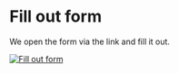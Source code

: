 # Fill out form

We open the form via the link and fill it out.

[![Fill out form](../../assets/images/en/i-doit-pro-add-ons/forms/fill-out-form/fill-in.gif)](../../assets/images/en/i-doit-pro-add-ons/forms/fill-out-form/fill-in.gif)